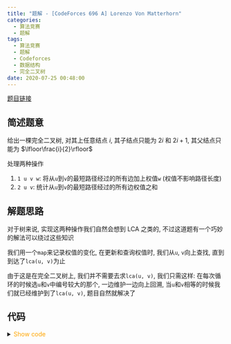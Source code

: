 ```yaml
---
title: "题解 - [CodeForces 696 A] Lorenzo Von Matterhorn"
categories:
  - 算法竞赛
  - 题解
tags:
  - 算法竞赛
  - 题解
  - Codeforces
  - 数据结构
  - 完全二叉树
date: 2020-07-25 00:48:00
---
```


[题目链接](https://codeforces.com/problemset/problem/696/A)

<!-- more -->

## 简述题意

给出一棵完全二叉树, 对其上任意结点 $i$, 其子结点只能为 $2i$ 和 $2i+1$, 其父结点只能为 $\lfloor\frac{i}{2}\rfloor$

处理两种操作

1. `1 u v w`: 将从`u`到`v`的最短路径经过的所有边加上权值`w` (权值不影响路径长度)
1. `2 u v`: 统计从`u`到`v`的最短路径经过的所有边权值之和

## 解题思路

对于树来说, 实现这两种操作我们自然会想到 LCA 之类的, 不过这道题有一个巧妙的解法可以绕过这些知识

我们用一个`map`来记录权值的变化, 在更新和查询权值时, 我们从`u`, `v`向上查找, 直到到达了`lca(u, v)`为止

由于这是在完全二叉树上, 我们并不需要去求`lca(u, v)`, 我们只需这样: 在每次循环的时候选`u`和`v`中编号较大的那个, 一边维护一边向上回溯, 当`u`和`v`相等的时候我们就已经维护到了`lca(u, v)`, 题目自然就解决了

## 代码

<details>
<summary><font color='orange'>Show code</font></summary>

{% icodeweb cpa_cpp title:CodeForces_696A CodeForces/696A/0.cpp %}

</details>
